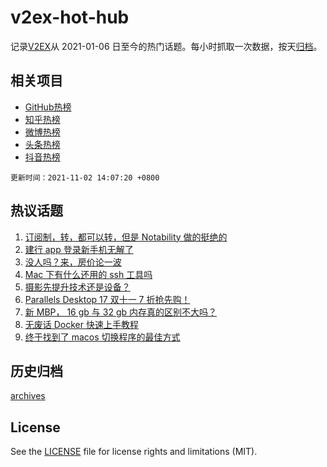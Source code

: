 # v2ex-hot-hub

 记录[V2EX](https://www.v2ex.com/)从 2021-01-06 日至今的热门话题。每小时抓取一次数据，按天[归档](archives)。
 
 ## 相关项目

- [GitHub热榜](https://github.com/lonnyzhang423/github-hot-hub)
- [知乎热榜](https://github.com/lonnyzhang423/zhihu-hot-hub)
- [微博热榜](https://github.com/lonnyzhang423/weibo-hot-hub)
- [头条热榜](https://github.com/lonnyzhang423/toutiao-hot-hub)
- [抖音热榜](https://github.com/lonnyzhang423/douyin-hot-hub)


 `更新时间：2021-11-02 14:07:20 +0800`

## 热议话题

1. [订阅制，转，都可以转，但是 Notability 做的挺绝的](https://www.v2ex.com/t/812296)
1. [建行 app 登录新手机无解了](https://www.v2ex.com/t/812314)
1. [没人吗？来，房价论一波](https://www.v2ex.com/t/812325)
1. [Mac 下有什么还用的 ssh 工具吗](https://www.v2ex.com/t/812272)
1. [摄影先提升技术还是设备？](https://www.v2ex.com/t/812143)
1. [Parallels Desktop 17 双十一 7 折抢先购！](https://www.v2ex.com/t/812284)
1. [新 MBP， 16 gb 与 32 gb 内存真的区别不大吗？](https://www.v2ex.com/t/812160)
1. [无废话 Docker 快速上手教程](https://www.v2ex.com/t/812315)
1. [终于找到了 macos 切换程序的最佳方式](https://www.v2ex.com/t/812330)

## 历史归档

[archives](archives)

## License

See the [LICENSE](LICENSE) file for license rights and limitations (MIT).
